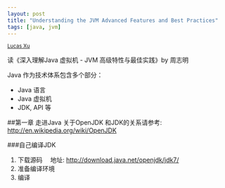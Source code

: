 ```yaml
---
layout: post
title: "Understanding the JVM Advanced Features and Best Practices"
tags: [java, jvm]
---
```

<small class="meta final">
<a href = "http://xianminx.github.com/">Lucas Xu</a>  
</small>

读《深入理解Java 虚拟机 - JVM 高级特性与最佳实践》by 周志明

Java 作为技术体系包含多个部分：

* Java 语言
* Java 虚拟机
* JDK, API 等

##第一章 走进Java
关于OpenJDK 和JDK的关系请参考: http://en.wikipedia.org/wiki/OpenJDK

###自己编译JDK

1. 下载源码 　地址: http://download.java.net/openjdk/jdk7/
2. 准备编译环境
3. 编译











